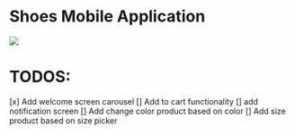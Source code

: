 # Shoes Mobile Application

![](https://cdn.dribbble.com/users/4554958/screenshots/16807566/media/d5e767d33fa68f2e4b7a990d2ed50205.jpg?compress=1&resize=1200x900)

# TODOS:

[x] Add welcome screen carousel
[] Add to cart functionality
[] add notification screen
[] Add change color product based on color
[] Add size product based on size picker

